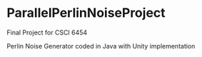 # ParallelPerlinNoiseProject
Final Project for CSCI 6454

Perlin Noise Generator coded in Java with Unity implementation
